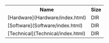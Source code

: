 <table>
<tr><th>Name</th><th>Size</th></tr>
<tr><td>[Hardware](Hardware/index.html)</td><td>DIR</td></tr>
<tr><td>[Software](Software/index.html)</td><td>DIR</td></tr>
<tr><td>[Technical](Technical/index.html)</td><td>DIR</td></tr>
</table>

